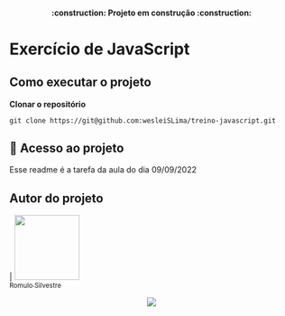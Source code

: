 <h4 align="center"> 
    :construction:  Projeto em construção  :construction:
</h4>


# Exercício de JavaScript

## Como executar o projeto

**Clonar o repositório**
```
git clone https://git@github.com:wesleiSLima/treino-javascript.git
```

## 📁 Acesso ao projeto



Esse readme é a tarefa da aula do dia 09/09/2022

## Autor do projeto
| [<img src="https://avatars.githubusercontent.com/u/101663986?v=4" width=115><br><sub>Romulo Silvestre</sub>](https://github.com/romulosilvestre)

<p align="center">
<img src="http://img.shields.io/static/v1?label=STATUS&message=EM%20DESENVOLVIMENTO&color=GREEN&style=for-the-badge"/>
</p>